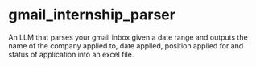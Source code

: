 # gmail_internship_parser
An LLM that parses your gmail inbox given a date range and outputs the name of the company applied to, date applied, position applied for and status of application into an excel file.
